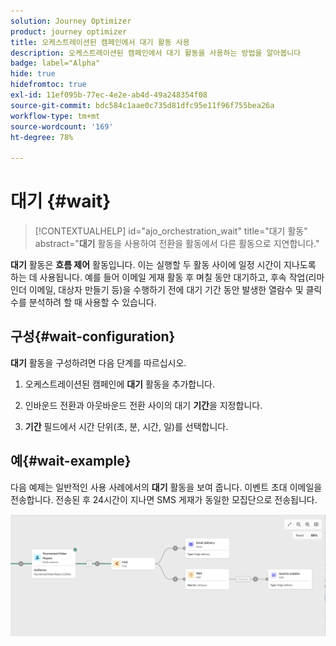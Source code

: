 ```yaml
---
solution: Journey Optimizer
product: journey optimizer
title: 오케스트레이션된 캠페인에서 대기 활동 사용
description: 오케스트레이션된 캠페인에서 대기 활동을 사용하는 방법을 알아봅니다
badge: label="Alpha"
hide: true
hidefromtoc: true
exl-id: 11ef095b-77ec-4e2e-ab4d-49a248354f08
source-git-commit: bdc584c1aae0c735d81dfc95e11f96f755bea26a
workflow-type: tm+mt
source-wordcount: '169'
ht-degree: 78%

---
```


# 대기 {#wait}

>[!CONTEXTUALHELP]
>id="ajo_orchestration_wait"
>title="대기 활동"
>abstract="**대기** 활동을 사용하여 전환을 활동에서 다른 활동으로 지연합니다."

**대기** 활동은 **흐름 제어** 활동입니다. 이는 실행할 두 활동 사이에 일정 시간이 지나도록 하는 데 사용됩니다. 예를 들어 이메일 게재 활동 후 며칠 동안 대기하고, 후속 작업(리마인더 이메일, 대상자 만들기 등)을 수행하기 전에 대기 기간 동안 발생한 열람수 및 클릭수를 분석하려 할 때 사용할 수 있습니다.

## 구성{#wait-configuration}

**대기** 활동을 구성하려면 다음 단계를 따르십시오.

1. 오케스트레이션된 캠페인에 **대기** 활동을 추가합니다.

1. 인바운드 전환과 아웃바운드 전환 사이의 대기 **기간**&#x200B;을 지정합니다.

1. **기간** 필드에서 시간 단위(초, 분, 시간, 일)를 선택합니다.

## 예{#wait-example}

다음 예제는 일반적인 사용 사례에서의 **대기** 활동을 보여 줍니다. 이벤트 초대 이메일을 전송합니다. 전송된 후 24시간이 지나면 SMS 게재가 동일한 모집단으로 전송됩니다.

![](../assets/workflow-wait-example.png)
